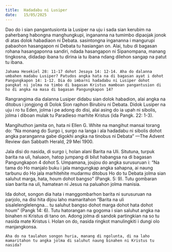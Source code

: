 ```yaml
---
title:  Hadadabu ni Lusiper
date:   15/05/2025
---
```


Dao do i sian pangantusionta ia Lusiper na uju i sada sian kerubim na paherbang habongna manghungkupi, ingananna na tumimbo dipaojak jonok di atas dolok habadiaon ni Debata. sasintongna ingananna i mangurupi pabaohon hasangapon ni Debata tu hasiangan on. Alai, tubu di bagasan rohana hasangaponna sandiri, ndada hasangapon ni Sipanompana, manang tingkosna, didadap ibana tu dirina ia tu ibana ndang dilehon sangap na patut tu ibana.

`Jahama Hesekiel 28: 11-17 dohot Jesaya 14: 12-14. Aha do dalanna umbahen madabu Lusiper? Patudos angka hata na di bagasan ayat i dohot Pangungkapon 14: 1-12. Dia do imbarni hadadabu ni Lusiper dohot pangkat ni jolma na timbo di bagasan Kristus mamboan pangantusion di ho di angka na masa di bagasan Pangungkapon 14?`

Rangrangima dia dalanna Lusiper didabu sian dolok habadion, alai angka na ditobus i jongjong di Dolok Sion raphon Birubiru ni Debata. Didok Lusiper na uju i ro tu Eden, jolma i pe adong do disi, alai asing do ia upah ni sibolis, jolma i diboan mulak tu Paradieso marhite Kristus (ida Pangk. 22: 1-3).

Mangihuthon jamita on, hata ni Ellen G. White na mangihut mansai torang do: “Na monang do Surgo i, surgo na langa i ala hadadabu ni sibolis dohot angka paranganna gabe digokhi angka na tinobus ni Debata” —The Advent Review dan Sabbath Herald, 29 Mei 1900.

Jala disi do nasida, di surgo i, holan alani Barita na Uli. Situtuna, turpuk barita na uli, haluaon, hatop jumpang di bilut habangsa na di bagasan Pangungkapon 4 dohot 5. Umpamana, joujou do angka surusuruan i: “Na tama do Ho manjalo buku i jala mangungkap angka sahapna, ai naung tarbunu do Ho jala marhitehite mudarmu ditobus Ho do tu Debata jolma sian saluhut marga, hata, houm dohot bangso” (Pangk. 5: 9). Tutu gombaran sian barita na uli, hamatean ni Jesus na paluahon jolma manisia.

Ida dohot, songon dia hata i manggombarhon barita ni surusuruan na parjolo, na disi hita dijou laho mamaritahon “Barita na uli sisalelenglelengna... tu saluhut bangso dohot marga dohot hata dohot houm” (Pangk 14: 6). Tutu hatorangan na gogoma i sian saluhut angka na binahen ni Kristus di tano on. Adong jolma di sandok partingkian na so tu nasida mate Kristus i. Holan on do, nasida ringkot manulingkiti i dungi olo manjangkonsa.

`Aha do na taulahon songon huria, manang di ngolunta, di na laho mamaritahon tu angka jolma di saluhut naung binahen ni Kristus tu nasida?`